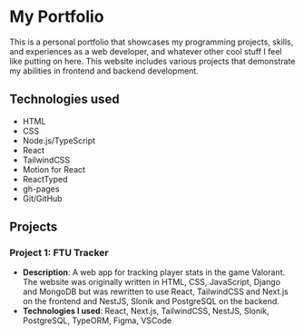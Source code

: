 # My Portfolio

This is a personal portfolio that showcases my programming projects, skills, and experiences as a web developer, and whatever other cool stuff I feel like putting on here. This website includes various projects that demonstrate my abilities in frontend and backend development.

## Technologies used

- HTML
- CSS
- Node.js/TypeScript
- React
- TailwindCSS
- Motion for React
- ReactTyped
- gh-pages
- Git/GitHub

## Projects

### Project 1: FTU Tracker

- **Description**: A web app for tracking player stats in the game Valorant. The website was originally written in HTML, CSS, JavaScript, Django and MongoDB but was rewritten to use React, TailwindCSS and Next.js on the frontend and NestJS, Slonik and PostgreSQL on the backend.
- **Technologies I used**: React, Next.js, TailwindCSS, NestJS, Slonik, PostgreSQL, TypeORM, Figma, VSCode